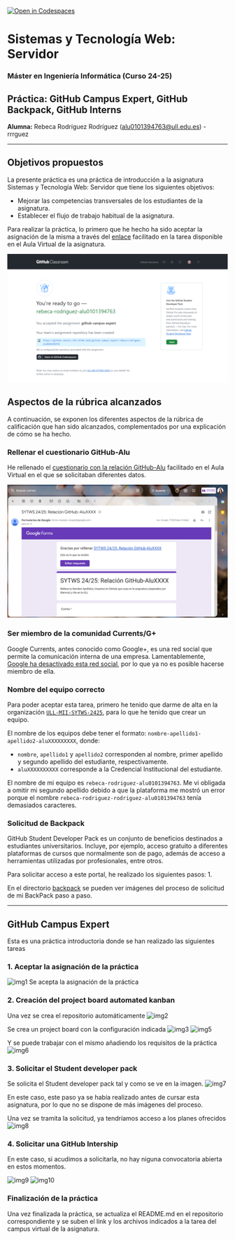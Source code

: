 [![Open in Codespaces](https://classroom.github.com/assets/launch-codespace-2972f46106e565e64193e422d61a12cf1da4916b45550586e14ef0a7c637dd04.svg)](https://classroom.github.com/open-in-codespaces?assignment_repo_id=15966768)

# Sistemas y Tecnología Web: Servidor
### Máster en Ingeniería Informática (Curso 24-25)

## Práctica: GitHub Campus Expert, GitHub Backpack, GitHub Interns

**Alumna:** Rebeca Rodríguez Rodríguez (alu0101394763@ull.edu.es) - rrrguez

--- 

## Objetivos propuestos
La presente práctica es una práctica de introducción a la asignatura Sistemas y Tecnología Web: Servidor que tiene los siguientes objetivos:

* Mejorar las competencias transversales de los estudiantes de la asignatura.
* Establecer el flujo de trabajo habitual de la asignatura.

Para realizar la práctica, lo primero que he hecho ha sido aceptar la asignación de la misma a través del [enlace](https://campusdoctoradoyposgrado2425.ull.es/mod/assign/view.php?id=10738) facilitado en la tarea disponible en el Aula Virtual de la asignatura.

![Aceptación tarea](/img/aceptacion_tarea.png)

## Aspectos de la rúbrica alcanzados
A continuación, se exponen los diferentes aspectos de la rúbrica de calificación que han sido alcanzados, complementados por una explicación de cómo se ha hecho.

### Rellenar el cuestionario GitHub-Alu
He rellenado el [cuestionario con la relación GitHub-Alu](https://docs.google.com/forms/d/e/1FAIpQLSd1NE4hYBF1dJHdgmbPwQ6-z6BpJQVZEnLhcWkuSOTpcbcHRg/viewform) facilitado en el Aula Virtual en el que se solicitaban diferentes datos.

![Cuestionario relleno](/img/cuestionario_relleno.png)

### Ser miembro de la comunidad Currents/G+
Google Currents, antes conocido como Google+, es una red social que permite la comunicación interna de una empresa.
Lamentablemente, [Google ha desactivado esta red social](https://support.google.com/chat/answer/14310347?hl=es), por lo que ya no es posible hacerse miembro de ella.

### Nombre del equipo correcto
Para poder aceptar esta tarea, primero he tenido que darme de alta en la organización [`ULL-MII-SYTWS-2425`](https://github.com/ULL-MII-SYTWS-2425), para lo que he tenido que crear un equipo.

El nombre de los equipos debe tener el formato: `nombre-apellido1-apellido2-aluXXXXXXXXX`, donde:
* `nombre`, `apellido1` y `apellido2` corresponden al nombre, primer apellido y segundo apellido del estudiante, respectivamente.
* `aluXXXXXXXXXX` corresponde a la Credencial Institucional del estudiante.

El nombre de mi equipo es `rebeca-rodriguez-alu0101394763`. Me vi obligada a omitir mi segundo apellido debido a que la plataforma me mostró un error porque el nombre `rebeca-rodriguez-rodriguez-alu0101394763` tenía demasiados caracteres.

### Solicitud de Backpack
GitHub Student Developer Pack es un conjunto de beneficios destinados a estudiantes universitarios. Incluye, por ejemplo, acceso gratuito a diferentes plataformas de cursos que normalmente son de pago, además de acceso a herramientas utilizadas por profesionales, entre otros.

Para solicitar acceso a este portal, he realizado los siguientes pasos:
1. 

En el directorio [backpack](/backpack/) se pueden ver imágenes del proceso de solicitud de mi BackPack paso a paso.

---


## GitHub Campus Expert
Esta es una práctica introductoria donde se han realizado las siguientes tareas

### 1. Aceptar la asignación de la práctica
![img1]
Se acepta la asignación de la práctica

### 2. Creación del project board automated kanban
Una vez se crea el repositorio automáticamente
![img2]

Se crea un project board con la configuración indicada
![img3]
![img5]

Y se puede trabajar con el mismo añadiendo los requisitos de la práctica
![img6]

### 3. Solicitar el Student developer pack
Se solicita el Student developer pack tal y como se ve en la imagen.
![img7]

En este caso, este paso ya se había realizado antes de cursar esta asignatura, por lo que no se dispone de más imágenes del proceso.

Una vez se tramita la solicitud, ya tendríamos acceso a los planes ofrecidos
![img8]

### 4. Solicitar una GitHub Intership
En este caso, si acudimos a solicitarla, no hay niguna convocatoria abierta en estos momentos.

![img9]
![img10]

### Finalización de la práctica
Una vez finalizada la práctica, se actualiza el README.md en el repositorio correspondiente y se suben el link y los archivos indicados a la tarea del campus virtual de la asignatura.


[img1]: /images/intro1.png
[img2]: /images/board1.png
[img3]: /images/board2.png
[img4]: /images/board3.png
[img5]: /images/board4.png
[img6]: /images/board5.png
[img7]: /images/s1.png
[img8]: /images/s2.png
[img9]: /images/i1.png
[img10]: /images/i2.png